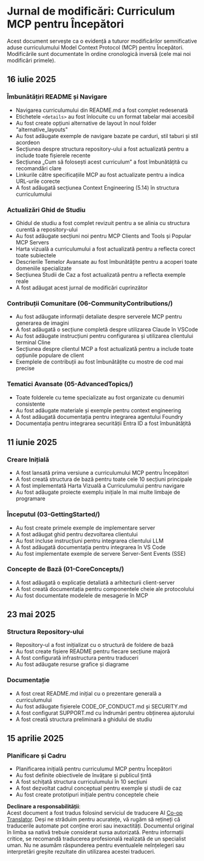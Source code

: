 <!--
CO_OP_TRANSLATOR_METADATA:
{
  "original_hash": "baf3b041e5d939c4a1d8653632cc14f1",
  "translation_date": "2025-07-17T13:09:42+00:00",
  "source_file": "changelog.md",
  "language_code": "ro"
}
-->
# Jurnal de modificări: Curriculum MCP pentru Începători

Acest document servește ca o evidență a tuturor modificărilor semnificative aduse curriculumului Model Context Protocol (MCP) pentru Începători. Modificările sunt documentate în ordine cronologică inversă (cele mai noi modificări primele).

## 16 iulie 2025

### Îmbunătățiri README și Navigare
- Navigarea curriculumului din README.md a fost complet redesenată
- Etichetele `<details>` au fost înlocuite cu un format tabelar mai accesibil
- Au fost create opțiuni alternative de layout în noul folder "alternative_layouts"
- Au fost adăugate exemple de navigare bazate pe carduri, stil taburi și stil acordeon
- Secțiunea despre structura repository-ului a fost actualizată pentru a include toate fișierele recente
- Secțiunea „Cum să folosești acest curriculum” a fost îmbunătățită cu recomandări clare
- Linkurile către specificațiile MCP au fost actualizate pentru a indica URL-urile corecte
- A fost adăugată secțiunea Context Engineering (5.14) în structura curriculumului

### Actualizări Ghid de Studiu
- Ghidul de studiu a fost complet revizuit pentru a se alinia cu structura curentă a repository-ului
- Au fost adăugate secțiuni noi pentru MCP Clients and Tools și Popular MCP Servers
- Harta vizuală a curriculumului a fost actualizată pentru a reflecta corect toate subiectele
- Descrierile Temelor Avansate au fost îmbunătățite pentru a acoperi toate domeniile specializate
- Secțiunea Studii de Caz a fost actualizată pentru a reflecta exemple reale
- A fost adăugat acest jurnal de modificări cuprinzător

### Contribuții Comunitare (06-CommunityContributions/)
- Au fost adăugate informații detaliate despre serverele MCP pentru generarea de imagini
- A fost adăugată o secțiune completă despre utilizarea Claude în VSCode
- Au fost adăugate instrucțiuni pentru configurarea și utilizarea clientului terminal Cline
- Secțiunea despre clientul MCP a fost actualizată pentru a include toate opțiunile populare de client
- Exemplele de contribuții au fost îmbunătățite cu mostre de cod mai precise

### Tematici Avansate (05-AdvancedTopics/)
- Toate folderele cu teme specializate au fost organizate cu denumiri consistente
- Au fost adăugate materiale și exemple pentru context engineering
- A fost adăugată documentația pentru integrarea agentului Foundry
- Documentația pentru integrarea securității Entra ID a fost îmbunătățită

## 11 iunie 2025

### Creare Inițială
- A fost lansată prima versiune a curriculumului MCP pentru Începători
- A fost creată structura de bază pentru toate cele 10 secțiuni principale
- A fost implementată Harta Vizuală a Curriculumului pentru navigare
- Au fost adăugate proiecte exemplu inițiale în mai multe limbaje de programare

### Începutul (03-GettingStarted/)
- Au fost create primele exemple de implementare server
- A fost adăugat ghid pentru dezvoltarea clientului
- Au fost incluse instrucțiuni pentru integrarea clientului LLM
- A fost adăugată documentația pentru integrarea în VS Code
- Au fost implementate exemple de servere Server-Sent Events (SSE)

### Concepte de Bază (01-CoreConcepts/)
- A fost adăugată o explicație detaliată a arhitecturii client-server
- A fost creată documentația pentru componentele cheie ale protocolului
- Au fost documentate modelele de mesagerie în MCP

## 23 mai 2025

### Structura Repository-ului
- Repository-ul a fost inițializat cu o structură de foldere de bază
- Au fost create fișiere README pentru fiecare secțiune majoră
- A fost configurată infrastructura pentru traduceri
- Au fost adăugate resurse grafice și diagrame

### Documentație
- A fost creat README.md inițial cu o prezentare generală a curriculumului
- Au fost adăugate fișierele CODE_OF_CONDUCT.md și SECURITY.md
- A fost configurat SUPPORT.md cu îndrumări pentru obținerea ajutorului
- A fost creată structura preliminară a ghidului de studiu

## 15 aprilie 2025

### Planificare și Cadru
- Planificarea inițială pentru curriculumul MCP pentru Începători
- Au fost definite obiectivele de învățare și publicul țintă
- A fost schițată structura curriculumului în 10 secțiuni
- A fost dezvoltat cadrul conceptual pentru exemple și studii de caz
- Au fost create prototipuri inițiale pentru conceptele cheie

**Declinare a responsabilității**:  
Acest document a fost tradus folosind serviciul de traducere AI [Co-op Translator](https://github.com/Azure/co-op-translator). Deși ne străduim pentru acuratețe, vă rugăm să rețineți că traducerile automate pot conține erori sau inexactități. Documentul original în limba sa nativă trebuie considerat sursa autorizată. Pentru informații critice, se recomandă traducerea profesională realizată de un specialist uman. Nu ne asumăm răspunderea pentru eventualele neînțelegeri sau interpretări greșite rezultate din utilizarea acestei traduceri.